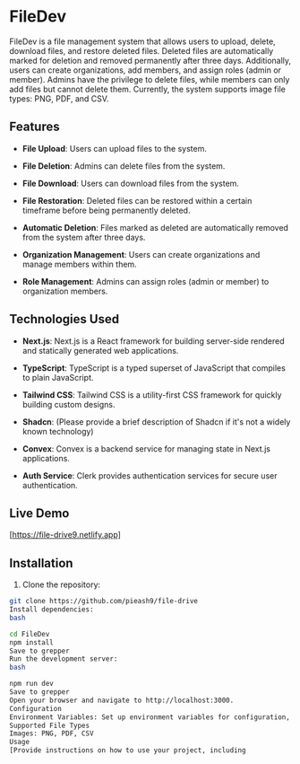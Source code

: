 # FileDev

FileDev is a file management system that allows users to upload, delete, download files, and restore deleted files. Deleted files are automatically marked for deletion and removed permanently after three days. Additionally, users can create organizations, add members, and assign roles (admin or member). Admins have the privilege to delete files, while members can only add files but cannot delete them. Currently, the system supports image file types: PNG, PDF, and CSV.

## Features

- **File Upload**: Users can upload files to the system.
  
- **File Deletion**: Admins can delete files from the system.

- **File Download**: Users can download files from the system.

- **File Restoration**: Deleted files can be restored within a certain timeframe before being permanently deleted.

- **Automatic Deletion**: Files marked as deleted are automatically removed from the system after three days.

- **Organization Management**: Users can create organizations and manage members within them.

- **Role Management**: Admins can assign roles (admin or member) to organization members.

## Technologies Used

- **Next.js**: Next.js is a React framework for building server-side rendered and statically generated web applications.

- **TypeScript**: TypeScript is a typed superset of JavaScript that compiles to plain JavaScript.

- **Tailwind CSS**: Tailwind CSS is a utility-first CSS framework for quickly building custom designs.

- **Shadcn**: (Please provide a brief description of Shadcn if it's not a widely known technology)

- **Convex**: Convex is a backend service for managing state in Next.js applications.

- **Auth Service**: Clerk provides authentication services for secure user authentication.

## Live Demo

[https://file-drive9.netlify.app]

## Installation

1. Clone the repository:

```bash
git clone https://github.com/pieash9/file-drive
Install dependencies:
bash

cd FileDev
npm install
Save to grepper
Run the development server:
bash

npm run dev
Save to grepper
Open your browser and navigate to http://localhost:3000.
Configuration
Environment Variables: Set up environment variables for configuration, including API keys, database URLs, etc.
Supported File Types
Images: PNG, PDF, CSV
Usage
[Provide instructions on how to use your project, including
